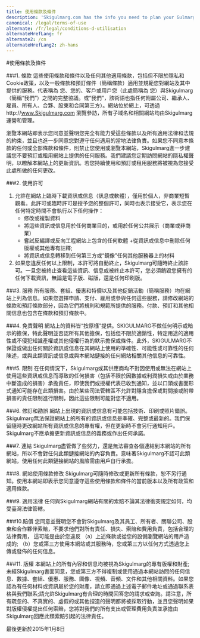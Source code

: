 ```yaml
---
title: 使用條款及條件
description: 'Skigulmarg.com has the info you need to plan your Gulmarg ski day--Trail Maps, Mountain Stats, Operating Hours, Lift Tickets and where to find the best terrain.'
canonical: /legal/terms-of-use
alternate: /fr/legal/conditions-d-utilisation
alternateHrefLang: fr
alternate2: /cn
alternateHrefLang2: zh-hans
---
```


#使用條款及條件

###1. 條款
這些使用條款和條件以及任何其他適用條款，包括但不限於隱私和Cookie政策，以及一般條款和預訂條件（簡稱條款）適用並規範您對網站及其中提供的服務。代表稱為 您、您的、客戶或用戶您（此處簡稱為 您）與Skigulmarg（簡稱“我們”）之間的完整協議。或“我們”，該術語也指任何附屬公司、繼承人、雇員、所有人、合夥、股東和合同第三方）。網站位於網上，可透過http://www.Skigulmarg.com 瀏覽參訪，所有子域名和相關網站均由Skigulmarg運營和管理。

瀏覽本網站即表示您同意並聲明您完全有能力受這些條款以及所有適用法律和法規的約束，並且也進一步同意您對遵守任何適用的當地法律負責。如果您不同意本條款的任何或全部條款和條件，則禁止您使用或瀏覽本網站，Skigulmarg進一步建議您不要預訂或租用網站上提供的任何服務。我們建議您定期訪問網站的隱私權聲明，以瞭解本網站上的更新資訊。若您持續使用和預訂或租用服務將被視為您接受此處所做的任何更改。

###2. 使用許可
1. 允許在網站上臨時下載資訊或信息（訊息或軟體），僅用於個人，非商業短暫觀看。此許可或臨時許可是授予您的整個許可，同時也表示接受它，表示您在任何特定時間不會執行以下任何操作：
    + 修改或複製資料
    + 將這些資訊或信息用於任何商業目的，或用於任何公共展示（商業或非商業）
    + 嘗試反編譯或反向工程網站上包含的任何軟體
    +從資訊或信息中刪除任何版權或其他專有註釋;
    + 將資訊或信息轉移到任何第三方或“鏡像”任何其他服務器上的材料
2. 如果您違反任何以上限制，本許可將自動終止，Skigulmarg可隨時終止該許可。一旦您被終止查看這些資訊、信息或被終止本許可，您必須銷毀您擁有的任何下載資訊，無論是電子版、磁版，還是任何印刷版。

###3. 服務
所有服務、套組、優惠和特價以及其他促銷活動（簡稱服務）均在網站上列為信息。如果您選擇申請、支付、雇用或參與任何這些服務，請修改網站的條款和預訂條款部分，因為它們將規則和規範所提供的服務。付款、預訂和其他相關信息也包含在條款和預訂條款中。

###4. 免責聲明
網站上的資料皆“按原樣”提供。SKIGULMARG不做任何明示或暗示的擔保，特此聲明並否認所有其他擔保，包括但不限於適銷性，特定用途的適用性或不侵犯知識產權或其他侵權行為的默示擔保或條件。此外，SKIGULMARG不保證或做出任何關於資訊或信息在其網站上使用的準確性、可能性或可靠性的任何陳述，或與此類資訊或信息或與本網站鏈接的任何網站相關其他信息的可靠性。

###5. 限制
在任何情況下，Skigulmarg或其供應商均不對因使用或無法在網站上使用這些資訊或信息而導致的任何損害（包括不限於因數據或利潤損失或由於業務中斷造成的損害）承擔責任，即使我們或授權代表已收到通知，並以口頭或書面形式通知可能存在此類損害。由於某些司法管轄區不允許對隱含擔保或對間接或附帶損害的責任限制進行限制，因此這些限制可能對您不適用。

###6. 修訂和勘誤
網站上出現的資訊或信息有可能包括技術、印刷或照片錯誤。 Skigulmarg無法保證網站上的所有的資訊或信息是準確、完整或最新的。我們保留隨時更改網站所有資訊或信息的專有權，但在更新時不會另行通知用戶。Skigulmarg不應承擔更新資訊或信息的義務或作出任何承諾。

###7. 連結
Skigulmarg盡管做了些努力，還是無法審查各個連結到本網站的所有網站，所以不會對任何此類鏈接網站的內容負責。意味著Skigulmarg不認可此類網站，使用任何此類鏈接網站的風險需由用戶自行承擔。

###8. 網站使用條款修改
Skigulmarg可隨時修改或更新所有條款，恕不另行通知。使用本網站即表示您同意遵守這些使用條款和條件的當前版本以及所有政策和適用條款。

###9. 適用法律
任何與Skigulmarg網站有關的索賠不論其法律衝突規定如何，均受臺灣法律管轄。

###10.賠償
您同意並聲明您不會對Skigulmarg及其員工、所有者、關聯公司、股東和合作夥伴索賠，不要求他們對所有責任、損失、索賠和費用負責，包括合理的法律費用， 這可能是由於您違反 （a）上述條款或從您的設備瀏覽網站的用戶造成的; （b）您或第三方使用本網站或其服務時，您或第三方以任何方式透過您上傳或發佈的任何信息。

###11. 版權
本網站上的所有內容和信息均被視為Skigulmarg的專有版權和財產;未經Skigulmarg書面同意，您或第三方不得複制或使用通過本網站訪問的任何信息、數據、套組、優惠、服務、圖像、視頻、音頻、文件和其他相關資料。如果您認為有任何材料或資訊屬於您的財產，請立即通過上述電子郵件地址或通過聯系表格與我們聯系;請允許Skigulmarg有合理的時間回答您的請求或查詢。請注意，所有疏忽的、不真實的、虛假的或其他捏造的聲明都將被採取行動，並且您聲明如果對版權侵權提出任何索賠，您將對我們的所有支出或管理費用負責並承擔由Skigulmarg回應此類索賠引起的法律責任。

最後更新於2015年1月8日

